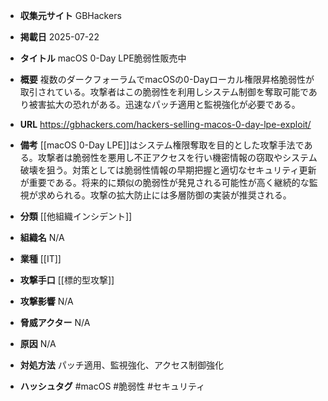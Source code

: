 - **収集元サイト**
GBHackers

- **掲載日**
2025-07-22

- **タイトル**
macOS 0-Day LPE脆弱性販売中

- **概要**
複数のダークフォーラムでmacOSの0-Dayローカル権限昇格脆弱性が取引されている。攻撃者はこの脆弱性を利用しシステム制御を奪取可能であり被害拡大の恐れがある。迅速なパッチ適用と監視強化が必要である。

- **URL**
https://gbhackers.com/hackers-selling-macos-0-day-lpe-exploit/

- **備考**
[[macOS 0-Day LPE]]はシステム権限奪取を目的とした攻撃手法である。攻撃者は脆弱性を悪用し不正アクセスを行い機密情報の窃取やシステム破壊を狙う。対策としては脆弱性情報の早期把握と適切なセキュリティ更新が重要である。将来的に類似の脆弱性が発見される可能性が高く継続的な監視が求められる。攻撃の拡大防止には多層防御の実装が推奨される。

- **分類**
[[他組織インシデント]]

- **組織名**
N/A

- **業種**
[[IT]]

- **攻撃手口**
[[標的型攻撃]]

- **攻撃影響**
N/A

- **脅威アクター**
N/A

- **原因**
N/A

- **対処方法**
パッチ適用、監視強化、アクセス制御強化

- **ハッシュタグ**
#macOS #脆弱性 #セキュリティ
